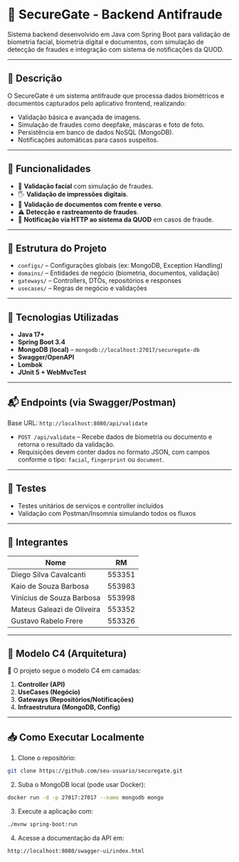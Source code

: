 # 🔐 SecureGate - Backend Antifraude

Sistema backend desenvolvido em Java com Spring Boot para validação de biometria facial, biometria digital e documentos, com simulação de detecção de fraudes e integração com sistema de notificações da QUOD.

---

## 📌 Descrição

O SecureGate é um sistema antifraude que processa dados biométricos e documentos capturados pelo aplicativo frontend, realizando:

- Validação básica e avançada de imagens.
- Simulação de fraudes como deepfake, máscaras e foto de foto.
- Persistência em banco de dados NoSQL (MongoDB).
- Notificações automáticas para casos suspeitos.

---

## 🚀 Funcionalidades

- 📸 **Validação facial** com simulação de fraudes.
- 🖐 **Validação de impressões digitais**.
- 🪪 **Validação de documentos com frente e verso**.
- ⚠️ **Detecção e rastreamento de fraudes**.
- 📡 **Notificação via HTTP ao sistema da QUOD** em casos de fraude.

---

## 📂 Estrutura do Projeto

- `configs/` – Configurações globais (ex: MongoDB, Exception Handling)
- `domains/` – Entidades de negócio (biometria, documentos, validação)
- `gateways/` – Controllers, DTOs, repositórios e responses
- `usecases/` – Regras de negócio e validações

---

## 🔧 Tecnologias Utilizadas

- **Java 17+**
- **Spring Boot 3.4**
- **MongoDB (local)** – `mongodb://localhost:27017/securegate-db`
- **Swagger/OpenAPI**
- **Lombok**
- **JUnit 5 + WebMvcTest**

---

## 📬 Endpoints (via Swagger/Postman)

Base URL: `http://localhost:8080/api/validate`

- `POST /api/validate` – Recebe dados de biometria ou documento e retorna o resultado da validação.
- Requisições devem conter dados no formato JSON, com campos conforme o tipo: `facial`, `fingerprint` ou `document`.

---

## 🧪 Testes

- Testes unitários de serviços e controller incluídos
- Validação com Postman/Insomnia simulando todos os fluxos

---

## 👥 Integrantes

| Nome                        | RM      |
|-----------------------------|---------|
| Diego Silva Cavalcanti      | 553351  |
| Kaio de Souza Barbosa       | 553983  |
| Vinícius de Souza Barbosa   | 553998  |
| Mateus Galeazi de Oliveira  | 553352  |
| Gustavo Rabelo Frere        | 553326  |

---

## 📄 Modelo C4 (Arquitetura)

📌 O projeto segue o modelo C4 em camadas:
1. **Controller (API)**
2. **UseCases (Negócio)**
3. **Gateways (Repositórios/Notificações)**
4. **Infraestrutura (MongoDB, Config)**

---

## 📥 Como Executar Localmente

1. Clone o repositório:
```bash
git clone https://github.com/seu-usuario/securegate.git
```

2. Suba o MongoDB local (pode usar Docker):
```bash
docker run -d -p 27017:27017 --name mongodb mongo
```

3. Execute a aplicação com:
```bash
./mvnw spring-boot:run
```

4. Acesse a documentação da API em:
```
http://localhost:8080/swagger-ui/index.html
```
